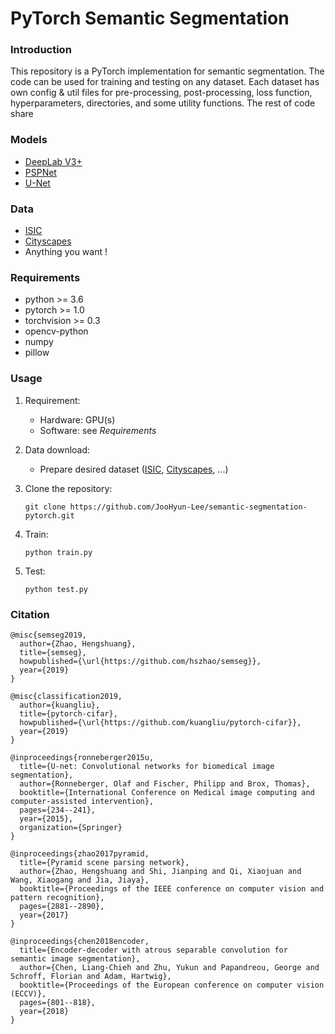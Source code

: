 # PyTorch Semantic Segmentation

### Introduction

This repository is a PyTorch implementation for semantic segmentation. The code can be used for training and testing on any dataset. 
Each dataset has own config & util files for pre-processing, post-processing, loss function, hyperparameters, directories, and some utility functions. The rest of code share

### Models

* [DeepLab V3+](https://arxiv.org/pdf/1802.02611.pdf) 
* [PSPNet](https://arxiv.org/abs/1612.01105) 
* [U-Net](https://arxiv.org/abs/1505.04597) 

### Data

* [ISIC](https://isic-archive.com/)
* [Cityscapes](https://www.cityscapes-dataset.com/)
* Anything you want !

### Requirements

* python >= 3.6
* pytorch >= 1.0
* torchvision >= 0.3
* opencv-python
* numpy
* pillow


### Usage

1. Requirement:
    - Hardware: GPU(s)
    - Software: see *Requirements*
    
2. Data download:
    - Prepare desired dataset ([ISIC](https://isic-archive.com/), [Cityscapes](https://www.cityscapes-dataset.com/), ...)

3. Clone the repository:
    ```
    git clone https://github.com/JooHyun-Lee/semantic-segmentation-pytorch.git
    ```

4. Train:
    ```
    python train.py
    ```
  
5. Test:
    ```
    python test.py
    ```




### Citation

```
@misc{semseg2019,
  author={Zhao, Hengshuang},
  title={semseg},
  howpublished={\url{https://github.com/hszhao/semseg}},
  year={2019}
}

@misc{classification2019,
  author={kuangliu},
  title={pytorch-cifar},
  howpublished={\url{https://github.com/kuangliu/pytorch-cifar}},
  year={2019}
}

@inproceedings{ronneberger2015u,
  title={U-net: Convolutional networks for biomedical image segmentation},
  author={Ronneberger, Olaf and Fischer, Philipp and Brox, Thomas},
  booktitle={International Conference on Medical image computing and computer-assisted intervention},
  pages={234--241},
  year={2015},
  organization={Springer}
}

@inproceedings{zhao2017pyramid,
  title={Pyramid scene parsing network},
  author={Zhao, Hengshuang and Shi, Jianping and Qi, Xiaojuan and Wang, Xiaogang and Jia, Jiaya},
  booktitle={Proceedings of the IEEE conference on computer vision and pattern recognition},
  pages={2881--2890},
  year={2017}
}

@inproceedings{chen2018encoder,
  title={Encoder-decoder with atrous separable convolution for semantic image segmentation},
  author={Chen, Liang-Chieh and Zhu, Yukun and Papandreou, George and Schroff, Florian and Adam, Hartwig},
  booktitle={Proceedings of the European conference on computer vision (ECCV)},
  pages={801--818},
  year={2018}
}
```
